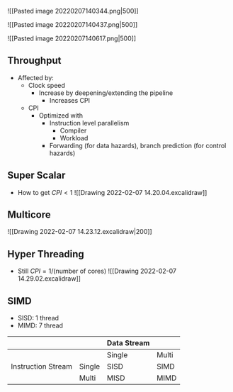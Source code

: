 ![[Pasted image 20220207140344.png|500]]

 ![[Pasted image 20220207140437.png|500]]
 
 ![[Pasted image 20220207140617.png|500]] 


## Throughput
- Affected by:
    - Clock speed
        - Increase by deepening/extending the pipeline
            - Increases CPI
    - CPI
        - Optimized with
            - Instruction level parallelism
                - Compiler
                - Workload
            -  Forwarding (for data hazards), branch prediction (for control hazards)
            

## Super Scalar
- How to get $CPI < 1$
![[Drawing 2022-02-07 14.20.04.excalidraw]]


## Multicore
![[Drawing 2022-02-07 14.23.12.excalidraw|200]]


## Hyper Threading
- Still $CPI = 1/(\text{number of cores})$
![[Drawing 2022-02-07 14.29.02.excalidraw]]


## SIMD
- SISD: 1 thread
- MIMD: 7 thread

|                    |        | Data Stream |       |
| ------------------ | ------ | ----------- | ----- |
|                    |        | Single      | Multi |
| Instruction Stream | Single | SISD        | SIMD  |
|                    | Multi  | MISD        | MIMD  |

